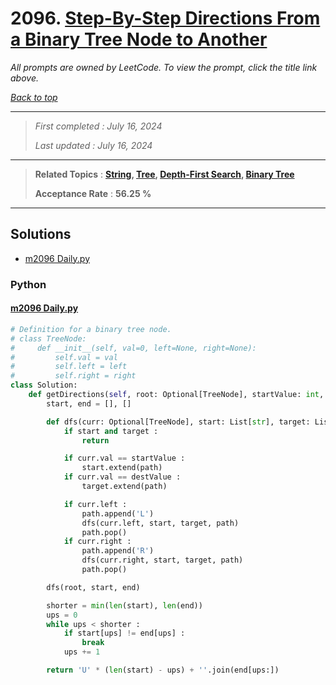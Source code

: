 # 2096. [Step-By-Step Directions From a Binary Tree Node to Another](<https://leetcode.com/problems/step-by-step-directions-from-a-binary-tree-node-to-another>)

*All prompts are owned by LeetCode. To view the prompt, click the title link above.*

*[Back to top](<../README.md>)*

------

> *First completed : July 16, 2024*
>
> *Last updated : July 16, 2024*

------

> **Related Topics** : **[String](<by_topic/String.md>), [Tree](<by_topic/Tree.md>), [Depth-First Search](<by_topic/Depth-First Search.md>), [Binary Tree](<by_topic/Binary Tree.md>)**
>
> **Acceptance Rate** : **56.25 %**

------

## Solutions

- [m2096 Daily.py](<../my-submissions/m2096 Daily.py>)
### Python
#### [m2096 Daily.py](<../my-submissions/m2096 Daily.py>)
```Python
# Definition for a binary tree node.
# class TreeNode:
#     def __init__(self, val=0, left=None, right=None):
#         self.val = val
#         self.left = left
#         self.right = right
class Solution:
    def getDirections(self, root: Optional[TreeNode], startValue: int, destValue: int) -> str:
        start, end = [], []

        def dfs(curr: Optional[TreeNode], start: List[str], target: List[str], path: List[str] = []) -> None :
            if start and target :
                return

            if curr.val == startValue :
                start.extend(path)
            if curr.val == destValue :
                target.extend(path)

            if curr.left :
                path.append('L')
                dfs(curr.left, start, target, path)
                path.pop()
            if curr.right :
                path.append('R')
                dfs(curr.right, start, target, path)
                path.pop()

        dfs(root, start, end)

        shorter = min(len(start), len(end))
        ups = 0
        while ups < shorter :
            if start[ups] != end[ups] :
                break
            ups += 1

        return 'U' * (len(start) - ups) + ''.join(end[ups:])
```

